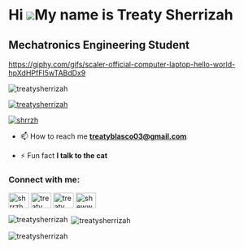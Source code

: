 Hi ![](https://user-images.githubusercontent.com/18350557/176309783-0785949b-9127-417c-8b55-ab5a4333674e.gif)My name is Treaty Sherrizah
========================================================================================================================================

Mechatronics Engineering Student
--------------------------------
https://giphy.com/gifs/scaler-official-computer-laptop-hello-world-hpXdHPfFI5wTABdDx9

<p align="left"> <img src="https://komarev.com/ghpvc/?username=treatysherrizah&label=Profile%20views&color=0e75b6&style=flat" alt="treatysherrizah" /> </p>

<p align="left"> <a href="https://github.com/ryo-ma/github-profile-trophy"><img src="https://github-profile-trophy.vercel.app/?username=treatysherrizah" alt="treatysherrizah" /></a> </p>

<p align="left"> <a href="https://twitter.com/shrrzh" target="blank"><img src="https://img.shields.io/twitter/follow/shrrzh?logo=twitter&style=for-the-badge" alt="shrrzh" /></a> </p>

- 📫 How to reach me **treatyblasco03@gmail.com**

- ⚡ Fun fact **I talk to the cat**

<h3 align="left">Connect with me:</h3>
<p align="left">
<a href="https://twitter.com/shrrzh" target="blank"><img align="center" src="https://raw.githubusercontent.com/rahuldkjain/github-profile-readme-generator/master/src/images/icons/Social/twitter.svg" alt="shrrzh" height="30" width="40" /></a>
<a href="https://linkedin.com/in/treaty blasco" target="blank"><img align="center" src="https://raw.githubusercontent.com/rahuldkjain/github-profile-readme-generator/master/src/images/icons/Social/linked-in-alt.svg" alt="treaty blasco" height="30" width="40" /></a>
<a href="https://fb.com/treaty sherrizah blasco" target="blank"><img align="center" src="https://raw.githubusercontent.com/rahuldkjain/github-profile-readme-generator/master/src/images/icons/Social/facebook.svg" alt="treaty sherrizah blasco" height="30" width="40" /></a>
<a href="https://instagram.com/shewwezah" target="blank"><img align="center" src="https://raw.githubusercontent.com/rahuldkjain/github-profile-readme-generator/master/src/images/icons/Social/instagram.svg" alt="shewwezah" height="30" width="40" /></a>
</p>

<p><img align="left" src="https://github-readme-stats.vercel.app/api/top-langs?username=treatysherrizah&show_icons=true&locale=en&layout=compact" alt="treatysherrizah" /></p>

<p>&nbsp;<img align="center" src="https://github-readme-stats.vercel.app/api?username=treatysherrizah&show_icons=true&locale=en" alt="treatysherrizah" /></p>

<p><img align="center" src="https://github-readme-streak-stats.herokuapp.com/?user=treatysherrizah&" alt="treatysherrizah" /></p>

